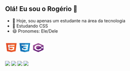 ## Olá! Eu sou o Rogério 👋

- 🔭 Hoje, sou apenas um estudante na área da tecnologia
- 🌱 Estudando CSS
- 😄 Pronomes: Ele/Dele

<div style="display: inline_block"><br>
<img align="center" alt="Roger-HTML" height="30" width="40" src="https://raw.githubusercontent.com/devicons/devicon/master/icons/html5/html5-original.svg">
<img align="center" alt="Roger-CSS" height="30" width="40" src="https://raw.githubusercontent.com/devicons/devicon/master/icons/css3/css3-original.svg">
<img align="center" alt="Roger-Csharp" height="30" width="40" src="https://raw.githubusercontent.com/devicons/devicon/master/icons/csharp/csharp-original.svg">
</div>

##

<div>
<a href="https://www.instagram.com/0_rogers" target="_blank"><img src="https://img.shields.io/badge/-Instagram-%23E4405F?style-for-the-badge&logo-instagram-logoColor-white"
target="blank"></a>
<a href="https://www.twitch.tv/rogeroge" target="_blank"><img src="https://img.shields.io/badge/Twitch-9146FF?style-for-the-badge&logo-twitch&logoColor-white"
target="blank"></a>
<a href="mailto:rogerio.soares2103@gmail.com"><img src="https://img.shields.io/badge/-Gmail-%23333?style-for-the-badge&logo-gmail&logoColor-white"
target="_blank"></a>
<a href="https://www.linkedin.com/in/rogerio-soares-thdg" target="blank"><img src="https://img.shields.io/badge/-LinkedIn-%23007785?style-for-the-badge&logo-linkedin-logoColor-white"
target="_blank"></a>
</div>
